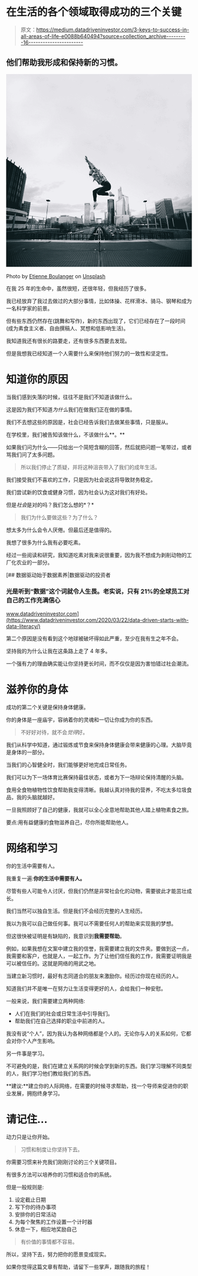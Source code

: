 # 在生活的各个领域取得成功的三个关键

> 原文：<https://medium.datadriveninvestor.com/3-keys-to-success-in-all-areas-of-life-e0088b640494?source=collection_archive---------16----------------------->

## 他们帮助我形成和保持新的习惯。

![](img/00cc851302da761dee7e523dd678f3dd.png)

Photo by [Etienne Boulanger](https://unsplash.com/@etienneblg?utm_source=medium&utm_medium=referral) on [Unsplash](https://unsplash.com?utm_source=medium&utm_medium=referral)

在我 25 年的生命中，虽然很短，还很年轻，但我经历了很多。

我已经放弃了我过去做过的大部分事情，比如体操、花样滑冰、骑马、钢琴和成为一名科学家的前景。

但有些东西仍然存在(跳舞和写作)，新的东西出现了，它们已经存在了一段时间(成为素食主义者、自由撰稿人、冥想和低影响生活)。

我知道我还有很长的路要走，还有很多东西要去发现。

但是我想我已经知道一个人需要什么来保持他们努力的一致性和坚定性。

# 知道你的原因

当我们感到失落的时候，往往不是我们不知道该做什么。

这是因为我们不知道*为什么*我们在做我们正在做的事情。

我们不去想这些的原因是，社会已经告诉我们去做某些事情，只是服从。

在学校里，我们被告知该做什么，不该做什么**。**

如果我们问为什么——只给出一个简短含糊的回答，然后就把问题一笔带过，或者骂我们问了太多问题。

> 所以我们停止了质疑，并将这种沮丧带入了我们的成年生活。

我们接受我们不喜欢的工作，只是因为社会说这将导致财务稳定。

我们尝试新的饮食或健身习惯，因为社会认为这对我们有好处。

但是*社会*是对的吗？我们怎么想的*？*

> 我们为什么要做这些？为了什么？

想太多为什么会令人厌倦。但最后还是值得的。

我想了很多为什么我有必要吃素。

经过一些阅读和研究，我知道吃素对我来说很重要，因为我不想成为剥削动物的工厂化农业的一部分。

[](https://www.datadriveninvestor.com/2020/03/22/data-driven-starts-with-data-literacy/) [## 数据驱动始于数据素养|数据驱动的投资者

### 光是听到“数据”这个词就令人生畏。老实说，只有 21%的全球员工对自己的工作充满信心

www.datadriveninvestor.com](https://www.datadriveninvestor.com/2020/03/22/data-driven-starts-with-data-literacy/) 

第二个原因是没有看到这个地球被破坏得如此严重，至少在我有生之年不会。

坚持我的为什么让我在这条路上走了 4 年多。

一个强有力的理由确实能让你坚持更长时间，而不仅仅是因为害怕错过社会潮流。

# 滋养你的身体

成功的第二个关键是保持身体健康。

你的身体是一座庙宇，容纳着你的灵魂和一切让你成为你的东西。

> 不好好对待，就不会*觉得*好。

我们从科学中知道，通过锻炼或节食来保持身体健康会带来健康的心理。大脑毕竟是身体的一部分。

当我们的心智健全时，我们能够更好地完成日常任务。

我们可以为下一场体育比赛保持最佳状态，或者为下一场辩论保持清醒的头脑。

食用全食物植物性饮食帮助我变得清晰。我越认真对待我的营养，不吃太多垃圾食品，我的头脑就越好。

一旦我照顾好了自己的健康，我就可以全心全意地帮助其他人踏上植物素食之旅。

要点:用有益健康的食物滋养自己，尽你所能帮助他人。

# 网络和学习

你的生活中需要有人。

我重复一遍:**你的生活中需要有人。**

尽管有些人可能令人讨厌，但我们仍然是非常社会化的动物，需要彼此才能茁壮成长。

我们当然可以独自生活。但是我们不会经历完整的人生经历。

我以为我可以自己做任何事。我可以不需要任何人的帮助来实现我的梦想。

但这很快被证明是有缺陷的，我意识到**我需要帮助**。

例如，如果我想在文案中建立我的信誉，我需要建立我的文件夹。要做到这一点，我需要和客户，也就是人，一起工作。为了让他们信任我的工作，我需要证明我是可以被信任的。这就是网络的用武之地。

当建立新习惯时，最好有志同道合的朋友来激励你。经历过你现在经历的人。

知道我们并不是唯一在努力让生活变得更好的人，会给我们一种安慰。

一般来说，我们需要建立两种网络:

*   人们在我们的社会或日常生活中引导我们。
*   帮助我们在自己选择的职业中前进的人。

我没有说“个人”，因为我认为各种网络都是个人的。无论你与人的关系如何，它都会对你个人产生影响。

另一件事是学习。

不可避免的是，我们在建立关系网的时候会学到新的东西。我们学习理解不同类型的人，我们学习他们教给我们的东西。

**建议:**建立你的人际网络，在需要的时候寻求帮助，找一个导师来促进你的职业发展，拥抱终身学习。

# 请记住…

动力只是让你开始。

> 习惯和制度让你坚持下去。

你需要习惯来补充我们刚刚讨论的三个关键项目。

有很多方法可以培养你的习惯和适合你的系统。

但是一般规则是:

1.  设定截止日期
2.  写下你的待办事项
3.  安排你的日常活动
4.  为每个聚焦的工作设置一个计时器
5.  休息一下，相应地奖励自己

> 有价值的事情都不容易。

所以，坚持下去，努力把你的愿景变成现实。

如果你觉得这篇文章有帮助，请留下一些掌声，跟随我的旅程！